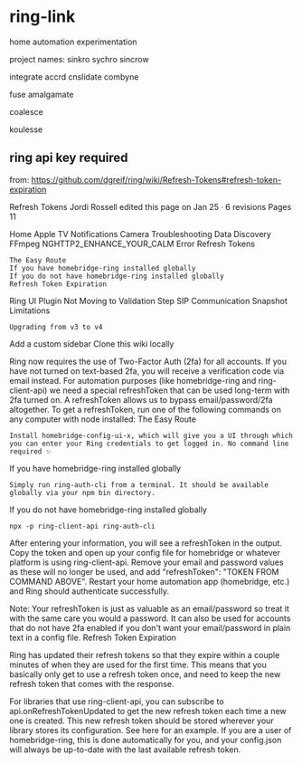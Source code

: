 # ring-link
home automation experimentation

project names:
sinkro
sychro
sincrow

integrate
accrd
cnslidate
combyne

fuse
amalgamate

coalesce

koulesse


## ring api key required

from: https://github.com/dgreif/ring/wiki/Refresh-Tokens#refresh-token-expiration

Refresh Tokens
Jordi Rossell edited this page on Jan 25 · 6 revisions
Pages 11

Home
Apple TV Notifications
Camera Troubleshooting
Data Discovery
FFmpeg
NGHTTP2_ENHANCE_YOUR_CALM Error
Refresh Tokens

    The Easy Route
    If you have homebridge-ring installed globally
    If you do not have homebridge-ring installed globally
    Refresh Token Expiration

Ring UI Plugin Not Moving to Validation Step
SIP Communication
Snapshot Limitations

    Upgrading from v3 to v4

Add a custom sidebar
Clone this wiki locally

Ring now requires the use of Two-Factor Auth (2fa) for all accounts. If you have not turned on text-based 2fa, you will receive a verification code via email instead. For automation purposes (like homebridge-ring and ring-client-api) we need a special refreshToken that can be used long-term with 2fa turned on. A refreshToken allows us to bypass email/password/2fa altogether. To get a refreshToken, run one of the following commands on any computer with node installed:
The Easy Route

    Install homebridge-config-ui-x, which will give you a UI through which you can enter your Ring credentials to get logged in. No command line required ✨

If you have homebridge-ring installed globally

    Simply run ring-auth-cli from a terminal. It should be available globally via your npm bin directory.

If you do not have homebridge-ring installed globally

    npx -p ring-client-api ring-auth-cli

After entering your information, you will see a refreshToken in the output. Copy the token and open up your config file for homebridge or whatever platform is using ring-client-api. Remove your email and password values as these will no longer be used, and add "refreshToken": "TOKEN FROM COMMAND ABOVE". Restart your home automation app (homebridge, etc.) and Ring should authenticate successfully.

Note: Your refreshToken is just as valuable as an email/password so treat it with the same care you would a password. It can also be used for accounts that do not have 2fa enabled if you don't want your email/password in plain text in a config file.
Refresh Token Expiration

Ring has updated their refresh tokens so that they expire within a couple minutes of when they are used for the first time. This means that you basically only get to use a refresh token once, and need to keep the new refresh token that comes with the response.

For libraries that use ring-client-api, you can subscribe to api.onRefreshTokenUpdated to get the new refresh token each time a new one is created. This new refresh token should be stored wherever your library stores its configuration. See here for an example. If you are a user of homebridge-ring, this is done automatically for you, and your config.json will always be up-to-date with the last available refresh token.

